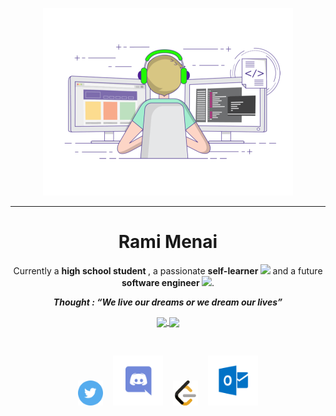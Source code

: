 <p align="center">
  <img src="./coding-freak.gif" width="400"/>
</p>

<hr>

<h1 align="center"> Rami Menai </h1>

<p align="center">
  Currently a <b> high school student </b>,
  a passionate <b> self-learner </b> <img src="https://github.com/TheDudeThatCode/TheDudeThatCode/blob/master/Assets/Developer.gif" width="30px">
  and a future <b> software engineer </b> <img src="https://github.com/TheDudeThatCode/TheDudeThatCode/blob/master/Assets/Designer.gif" width="36px">.
</p>

<p align="center">
  <b><i align="center"> Thought : <q>We live our dreams or we dream our lives</q> </i></b>
</p>

<p align="center">
  <a href="https://github.com/rmenai">
    <img align="center" src="https://github-readme-stats.vercel.app/api/top-langs/?username=rmenai&theme=ayu-mirage&hide_langs_below=1" />
  </a>

  <a href="https://github.com/rmenai">
   <img align="center" src="https://github-readme-stats.vercel.app/api?username=rmenai&show_icons=true&theme=ayu-mirage&count_private=true" />
  </a>
</p>

<br>
 <p align="center">
  <a href="https://twitter.com/menai_rami"><img src="./icons/Twitter.svg" width=40px" /></a>&nbsp;&nbsp;&nbsp;
  <a href="https://discordapp.com/users/640422864125952004"><img src="./icons/Discord.svg" width=80px/></a>&nbsp;&nbsp;&nbsp;
  <a href="https://leetcode.com/rmenai/"><img src="./icons/Leetcode.svg" width=40px/></a>&nbsp;&nbsp;&nbsp;
   <a href="mailto: rami.menai@outlook.com"><img src="./icons/Outlook.svg" width=80px/></a>
</p>
